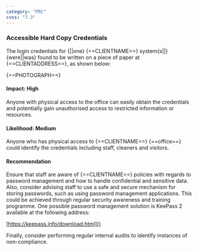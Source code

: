 ```yaml
---
category: "PRC"
cvss: "7.3"
---
```

### Accessible Hard Copy Credentials
The login credentials for {||one} {==CLIENTNAME==} system{s||} {were||was} found to be written on a piece of paper at {==CLIENTADDRESS==}, as shown below:

{==PHOTOGRAPH==}
#### Impact: High
Anyone with physical access to the office can easily obtain the credentials and potentially gain unauthorised access to restricted information or resources.
#### Likelihood: Medium
Anyone who has physical access to {==CLIENTNAME==} {==office==} could identify the credentials including staff, cleaners and visitors.
#### Recommendation
Ensure that staff are aware of {==CLIENTNAME==} policies with regards to password management and how to handle confidential and sensitive data. Also, consider advising staff to use a safe and secure mechanism for storing passwords, such as using password management applications. This could be achieved through regular security awareness and training programme. One possible password management solution is KeePass 2 available at the following address:

[https://keepass.info/download.html]()

Finally, consider performing regular internal audits to identify instances of non-compliance.
